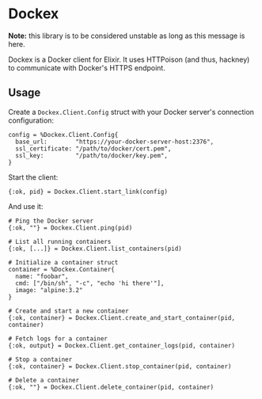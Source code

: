 # Dockex

**Note:** this library is to be considered unstable as long as this message is
here.

Dockex is a Docker client for Elixir. It uses HTTPoison (and thus, hackney) to
communicate with Docker's HTTPS endpoint.

## Usage

Create a `Dockex.Client.Config` struct with your Docker server's connection
configuration:

    config = %Dockex.Client.Config{
      base_url:        "https://your-docker-server-host:2376",
      ssl_certificate: "/path/to/docker/cert.pem",
      ssl_key:         "/path/to/docker/key.pem",
    }

Start the client:

    {:ok, pid} = Dockex.Client.start_link(config)

And use it:

    # Ping the Docker server
    {:ok, ""} = Dockex.Client.ping(pid)

    # List all running containers
    {:ok, [...]} = Dockex.Client.list_containers(pid)

    # Initialize a container struct
    container = %Dockex.Container{
      name: "foobar",
      cmd: ["/bin/sh", "-c", "echo 'hi there'"],
      image: "alpine:3.2"
    }

    # Create and start a new container
    {:ok, container} = Dockex.Client.create_and_start_container(pid, container)

    # Fetch logs for a container
    {:ok, output} = Dockex.Client.get_container_logs(pid, container)

    # Stop a container
    {:ok, container} = Dockex.Client.stop_container(pid, container)

    # Delete a container
    {:ok, ""} = Dockex.Client.delete_container(pid, container)
